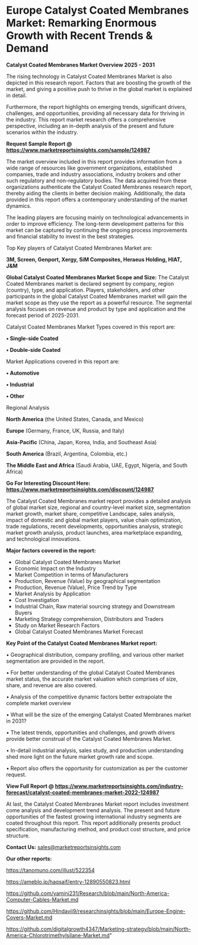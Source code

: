 # Europe Catalyst Coated Membranes Market: Remarking Enormous Growth with Recent Trends & Demand

<Strong> Catalyst Coated Membranes Market Overview 2025 - 2031</strong>

The rising technology in Catalyst Coated Membranes Market is also depicted in this research report. Factors that are boosting the growth of the market, and giving a positive push to thrive in the global market is explained in detail.

Furthermore, the report highlights on emerging trends, significant drivers, challenges, and opportunities, providing all necessary data for thriving in the industry. This report market research offers a comprehensive perspective, including an in-depth analysis of the present and future scenarios within the industry.

<strong>Request Sample Report @ <a href=https://www.marketreportsinsights.com/sample/124987>https://www.marketreportsinsights.com/sample/124987</a></strong>

The market overview included in this report provides information from a wide range of resources like government organizations, established companies, trade and industry associations, industry brokers and other such regulatory and non-regulatory bodies. The data acquired from these organizations authenticate the Catalyst Coated Membranes research report, thereby aiding the clients in better decision making. Additionally, the data provided in this report offers a contemporary understanding of the market dynamics.

The leading players are focusing mainly on technological advancements in order to improve efficiency. The long-term development patterns for this market can be captured by continuing the ongoing process improvements and financial stability to invest in the best strategies.

Top Key players of Catalyst Coated Membranes Market are:

<strong>3M, Screen, Genport, Xergy, SiM Composites, Heraeus Holding, HIAT, J&M</strong>

<strong><b>Global Catalyst Coated Membranes Market Scope and Size:</b></strong>
The Catalyst Coated Membranes market is declared segment by company, region (country), type, and application. Players, stakeholders, and other participants in the global Catalyst Coated Membranes market will gain the market scope as they use the report as a powerful resource. The segmental analysis focuses on revenue and product by type and application and the forecast period of 2025-2031.

Catalyst Coated Membranes Market Types covered in this report are:

<strong>• Single-side Coated

• Double-side Coated</strong>

Market Applications covered in this report are:

<strong>• Automotive

• Industrial

• Other</strong> 

Regional Analysis

<strong>North America</strong> (the United States, Canada, and Mexico)

<strong>Europe</strong> (Germany, France, UK, Russia, and Italy)

<strong>Asia-Pacific</strong> (China, Japan, Korea, India, and Southeast Asia)

<strong>South America</strong> (Brazil, Argentina, Colombia, etc.)

<strong>The Middle East and Africa</strong> (Saudi Arabia, UAE, Egypt, Nigeria, and South Africa)

<strong>Go For Interesting Discount Here: <a href=https://www.marketreportsinsights.com/discount/124987>https://www.marketreportsinsights.com/discount/124987</a></strong>

The Catalyst Coated Membranes market report provides a detailed analysis of global market size, regional and country-level market size, segmentation market growth, market share, competitive Landscape, sales analysis, impact of domestic and global market players, value chain optimization, trade regulations, recent developments, opportunities analysis, strategic market growth analysis, product launches, area marketplace expanding, and technological innovations.

<strong><b>Major factors covered in the report:</b></strong>
<ul>
  <li>Global Catalyst Coated Membranes Market </li>
  <li>Economic Impact on the Industry</li>
  <li>Market Competition in terms of Manufacturers</li>
  <li>Production, Revenue (Value) by geographical segmentation</li>
  <li>Production, Revenue (Value), Price Trend by Type</li>
  <li>Market Analysis by Application</li>
  <li>Cost Investigation</li>
  <li>Industrial Chain, Raw material sourcing strategy and Downstream Buyers</li>
  <li>Marketing Strategy comprehension, Distributors and Traders</li>
  <li>Study on Market Research Factors</li>
  <li>Global Catalyst Coated Membranes Market Forecast</li>
</ul>

<strong><b>Key Point of the Catalyst Coated Membranes Market report:</b></strong>

• Geographical distribution, company profiling, and various other market segmentation are provided in the report.

• For better understanding of the global Catalyst Coated Membranes market status, the accurate market valuation which comprises of size, share, and revenue are also covered.

• Analysis of the competitive dynamic factors better extrapolate the complete market overview

• What will be the size of the emerging Catalyst Coated Membranes market in 2031?

• The latest trends, opportunities and challenges, and growth drivers provide better construal of the Catalyst Coated Membranes Market.

• In-detail industrial analysis, sales study, and production understanding shed more light on the future market growth rate and scope.

• Report also offers the opportunity for customization as per the customer request.

<strong><b>View Full Report @ <a href=https://www.marketreportsinsights.com/industry-forecast/catalyst-coated-membranes-market-2022-124987>https://www.marketreportsinsights.com/industry-forecast/catalyst-coated-membranes-market-2022-124987</a></b></strong>


At last, the Catalyst Coated Membranes Market report includes investment come analysis and development trend analysis. The present and future opportunities of the fastest growing international industry segments are coated throughout this report. This report additionally presents product specification, manufacturing method, and product cost structure, and price structure.

<strong>Contact Us:</strong>
sales@marketreportsinsights.com

<strong>Our other reports:</strong>

<a href=https://tanomuno.com/illust/522354>https://tanomuno.com/illust/522354</a>

<a href=https://ameblo.jp/haqsaif/entry-12890550823.html>https://ameblo.jp/haqsaif/entry-12890550823.html</a>

<a href=https://github.com/yamini231/Research/blob/main/North-America-Computer-Cables-Market.md>https://github.com/yamini231/Research/blob/main/North-America-Computer-Cables-Market.md</a>

<a href=https://github.com/Hindavii9/researchinsights/blob/main/Europe-Engine-Covers-Market.md>https://github.com/Hindavii9/researchinsights/blob/main/Europe-Engine-Covers-Market.md</a>

<a href=https://github.com/digitalgrowth4347/Marketing-strategy/blob/main/North-America-Chlorotrimethylsilane-Market.md>https://github.com/digitalgrowth4347/Marketing-strategy/blob/main/North-America-Chlorotrimethylsilane-Market.md</a>"
